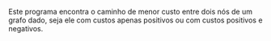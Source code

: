 Este programa encontra o caminho de menor custo entre dois nós de um grafo dado, seja ele com custos apenas positivos ou com custos positivos e negativos.